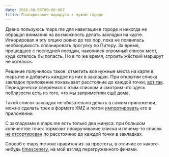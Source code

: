 ```yaml
---
date: 2016-08-06T00:00:00Z
title: Планирование маршрута в чужом городе
---
```


Давно пользуюсь maps.me для навигации в городе и никогда не обращал внимания на
возможность делать закладки на карте. Игнорировал я эту опцию ровно до тех пор,
пока не появилась необходимость спланировать прогулку по Питеру. За время,
прошедшее с последней поездки, накопился огромный список мест, куда хотелось бы
попасть. Но в то же время, строить жёсткий маршрут не хотелось.

Решение получилось такое: отметить все нужные места на карте в maps.me и
добавить каждое из них в закладки. При открытии списка закладок приложение
показывает расстояние до каждой точки, [вот
так](https://twitter.com/estet/status/750661288439779328). Периодически
сверяемся с этим списком и смотрим что здесь поблизости есть из того, что мы
заприметили ещё дома.

Такой список закладок не обязательно делать в самом приложении, можно сделать
трек в формате KMZ и потом
[импортировать](https://support.maps.me/hc/en-us/articles/207895029-How-can-I-import-bookmarks-)
его в приложении.

С закладками в maps.me есть только два минуса: при большом количестве точек
тормозит прокручивание списка и почему-то список [не
отсортирован](https://github.com/mapsme/omim/issues/3730) по расстоянию до
каждой точки в закладках.

Способ с maps.me мне нравится из-за простоты, в отличие от какого-нибудь
[timescenery](https://time.sc/), на мой взгляд перегруженного фичами.
